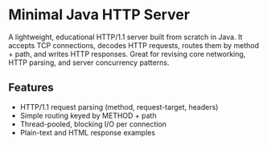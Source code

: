 # Minimal Java HTTP Server

A lightweight, educational HTTP/1.1 server built from scratch in Java. It accepts TCP connections, decodes HTTP requests, routes them by method + path, and writes HTTP responses. Great for revising core networking, HTTP parsing, and server concurrency patterns.

## Features

- HTTP/1.1 request parsing (method, request-target, headers)
- Simple routing keyed by METHOD + path
- Thread-pooled, blocking I/O per connection
- Plain-text and HTML response examples

